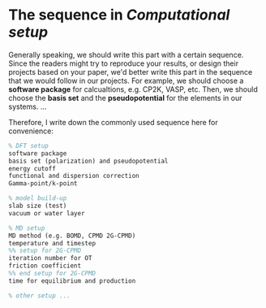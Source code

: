 # The sequence in *Computational setup*

Generally speaking, we should write this part with a certain sequence. Since the readers might try to reproduce your results, or design their projects based on your paper, we'd better write this part in the sequence that we would follow in our projects.
For example, we should choose a **software package** for calcualtions, e.g. CP2K, VASP, etc.
Then, we should choose the **basis set** and the **pseudopotential** for the elements in our systems. 
...

Therefore, I write down the commonly used sequence here for convenience:

``` latex
% DFT setup
software package
basis set (polarization) and pseudopotential
energy cutoff
functional and dispersion correction
Gamma-point/k-point

% model build-up
slab size (test)
vacuum or water layer

% MD setup
MD method (e.g. BOMD, CPMD 2G-CPMD)
temperature and timestep
%% setup for 2G-CPMD
iteration number for OT
friction coefficient 
%% end setup for 2G-CPMD
time for equilibrium and production

% other setup ...

```
